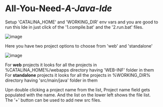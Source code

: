 # All-You-Need-_A-Java-Ide_

Setup 'CATALINA_HOME' and 'WORKING_DIR' env vars and you are good to run this Ide in just click of the '1.compile.bat' and the '2.run.bat' files.

![image](https://user-images.githubusercontent.com/20777854/46434589-ab103c80-c771-11e8-831d-87ba93be8cb7.png)

Here you have two project options to choose from 'web' and 'standalone'

![image](https://user-images.githubusercontent.com/20777854/46434737-18bc6880-c772-11e8-974d-b8bf47f00ee3.png)

For <b>web</b> projects it looks for all the projects in %CATALINA_HOME%/webapps directory having 'WEB-INF' folder in them<br>
For <b>standalone</b> projects it looks for all the projects in %WORKING_DIR% directory having 'src/main/java' folder in them

Upn double clicking a project name from the list, Project name field gets populated with the name. And the list on the lower left shows the file list. The '+' button can be used to add new src files.



